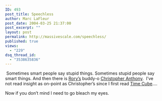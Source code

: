 ```yaml
---
ID: 493
post_title: Speechless
author: Marc LaFleur
post_date: 2004-03-25 21:37:00
post_excerpt: ""
layout: post
permalink: http://massivescale.com/speechless/
published: true
views:
  - "229"
dsq_thread_id:
  - "3538635836"
---
```

<div class="Section1"> <p>&nbsp;Sometimes smart people say stupid things. Sometimes stupid people say smart things. And then there is <a href="http://neopoleon.com/blog/" target="_blank" title="http://neopoleon.com/blog/">Rory&rsquo;s</a> buddy-o <a href="http://chrisanth.blogspot.com/" target="_parent" title="http://chrisanth.blogspot.com/">Christopher Anthony</a>. &nbsp;I&rsquo;ve not read insight as on-point as Christopher&rsquo;s since I first read <a href="http://www.timecube.com/" target="_blank" title="http://www.timecube.com/">Time Cube</a>&hellip;.</p> <p>Now if you don&rsquo;t mind I need to go bleach my eyes.</p> <p>&nbsp;</p></div>
